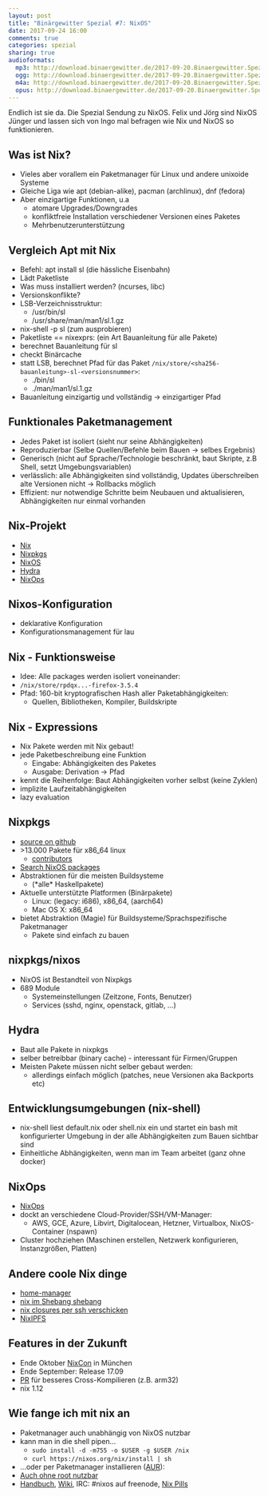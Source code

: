 ```yaml
---
layout: post
title: "Binärgewitter Spezial #7: NixOS"
date: 2017-09-24 16:00
comments: true
categories: spezial
sharing: true
audioformats:
  mp3: http://download.binaergewitter.de/2017-09-20.Binaergewitter.Spezial.7.mp3
  ogg: http://download.binaergewitter.de/2017-09-20.Binaergewitter.Spezial.7.ogg
  m4a: http://download.binaergewitter.de/2017-09-20.Binaergewitter.Spezial.7.m4a
  opus: http://download.binaergewitter.de/2017-09-20.Binaergewitter.Spezial.7.opus
---
```

Endlich ist sie da. Die Spezial Sendung zu NixOS. Felix und Jörg sind NixOS Jünger und lassen sich von Ingo mal befragen wie Nix und NixOS so funktionieren.

## Was ist Nix?
- Vieles aber vorallem ein Paketmanager für Linux und andere unixoide Systeme
- Gleiche Liga wie apt (debian-alike), pacman (archlinux), dnf (fedora)
- Aber einzigartige Funktionen, u.a
  - atomare Upgrades/Downgrades
  - konfliktfreie Installation verschiedener Versionen eines Paketes
  - Mehrbenutzerunterstützung

## Vergleich Apt mit Nix
- Befehl: apt install sl (die hässliche Eisenbahn)
- Lädt Paketliste
- Was muss installiert werden? (ncurses, libc)
- Versionskonflikte?
- LSB-Verzeichnisstruktur:
  - /usr/bin/sl
  - /usr/share/man/man1/sl.1.gz
- nix-shell -p sl (zum ausprobieren)
- Paketliste == nixexprs: (ein Art Bauanleitung für alle Pakete)
- berechnet Bauanleitung für sl
- checkt Binärcache
- statt LSB, berechnet Pfad für das Paket `/nix/store/<sha256-bauanleitung>-sl-<versionsnummer>`:
  - ./bin/sl
  - ./man/man1/sl.1.gz
- Bauanleitung einzigartig und vollständig -> einzigartiger Pfad

## Funktionales Paketmanagement
- Jedes Paket ist isoliert (sieht nur seine Abhängigkeiten)
- Reproduzierbar (Selbe Quellen/Befehle beim Bauen -> selbes Ergebnis)
- Generisch (nicht auf Sprache/Technologie beschränkt, baut Skripte, z.B Shell, setzt Umgebungsvariablen)
- verlässlich: alle Abhängigkeiten sind vollständig, Updates überschreiben alte Versionen nicht -> Rollbacks möglich
- Effizient: nur notwendige Schritte beim Neubauen und aktualisieren, Abhängigkeiten nur einmal vorhanden

## Nix-Projekt
- [Nix](https://nixos.org/nix/)
- [Nixpkgs](https://nixos.org/nixpkgs/)
- [NixOS](https://nixos.org/)
- [Hydra](https://nixos.org/hydra/)
- [NixOps](https://nixos.org/nixops/)

## Nixos-Konfiguration

- deklarative Konfiguration
- Konfigurationsmanagement für lau

## Nix - Funktionsweise

- Idee: Alle packages werden isoliert voneinander:
- `/nix/store/rpdqx...-firefox-3.5.4`
- Pfad: 160-bit kryptografischen Hash aller Paketabhängigkeiten:
  - Quellen, Bibliotheken, Kompiler, Buildskripte

## Nix - Expressions

- Nix Pakete werden mit Nix gebaut!
- jede Paketbeschreibung eine Funktion
    - Eingabe: Abhängigkeiten des Paketes
    - Ausgabe: Derivation -> Pfad
- kennt die Reihenfolge: Baut Abhängigkeiten vorher selbst (keine Zyklen)
- implizite Laufzeitabhängigkeiten
- lazy evaluation

## Nixpkgs

- [source on github](https://github.com/NixOS/nixpkgs)
- \>13.000 Pakete für x86_64 linux
  - [contributors](https://github.com/NixOS/nixpkgs/graphs/contributors)
- [Search NixOS packages](https://nixos.org/nixos/packages.html)
- Abstraktionen für die meisten Buildsysteme
  - (\*alle\* Haskellpakete)
- Aktuelle unterstützte Platformen (Binärpakete)
  * Linux: (legacy: i686), x86_64, (aarch64)
  * Mac OS X: x86_64
- bietet Abstraktion (Magie) für Buildsysteme/Sprachspezifische Paketmanager
    - Pakete sind einfach zu bauen

## nixpkgs/nixos

- NixOS ist Bestandteil von Nixpkgs
- 689 Module
  - Systemeinstellungen (Zeitzone, Fonts, Benutzer)
  - Services (sshd, nginx, openstack, gitlab, ...)

## Hydra

- Baut alle Pakete in nixpkgs
- selber betreibbar (binary cache) - interessant für Firmen/Gruppen
- Meisten Pakete müssen nicht selber gebaut werden:
    - allerdings einfach möglich (patches, neue Versionen aka Backports etc)

## Entwicklungsumgebungen (nix-shell)

- nix-shell liest default.nix oder shell.nix ein und startet ein bash mit konfigurierter Umgebung
  in der alle Abhängigkeiten zum Bauen sichtbar sind
- Einheitliche Abhängigkeiten, wenn man im Team arbeitet (ganz ohne docker)

## NixOps
- [NixOps](https://nixos.org/nixops/)
- dockt an verschiedene Cloud-Provider/SSH/VM-Manager:
    - AWS, GCE, Azure, Libvirt, Digitalocean, Hetzner, Virtualbox, NixOS-Container (nspawn)
- Cluster hochziehen (Maschinen erstellen, Netzwerk konfigurieren, Instanzgrößen, Platten)

## Andere coole Nix dinge

- [home-manager](https://github.com/rycee/home-manager/)
- [nix im Shebang shebang](https://gist.github.com/travisbhartwell/f972aab227306edfcfea)
- [nix closures per ssh verschicken](https://nixos.org/nix/manual/#ssec-copy-closure)
- [NixIPFS](https://github.com/NixIPFS/nixipfs-scripts)

## Features in der Zukunft

- Ende Oktober [NixCon](http://nixcon2017.org) in München
- Ende September: Release 17.09
- [PR](https://github.com/NixOS/nixpkgs/pull/26805) für besseres Cross-Kompilieren (z.B. arm32)
- nix 1.12

## Wie fange ich mit nix an

- Paketmanager auch unabhängig von NixOS nutzbar
- kann man in die shell pipen...
  - `sudo install -d -m755 -o $USER -g $USER /nix`
  - `curl https://nixos.org/nix/install | sh`
- ...oder per Paketmanager installieren ([AUR](https://aur.archlinux.org/packages/nix-multiuser/)):
- [Auch ohne root nutzbar](https://nixos.wiki/wiki/Nix_Package_Manager#Install_Nix_without_root_permissions)
- [Handbuch](https://nixos.org/nixos/manual/index.html), [Wiki](https://nixos.wiki), IRC: #nixos auf freenode, [Nix Pills](https://nixos.org/nixos/nix-pills/index.html)
